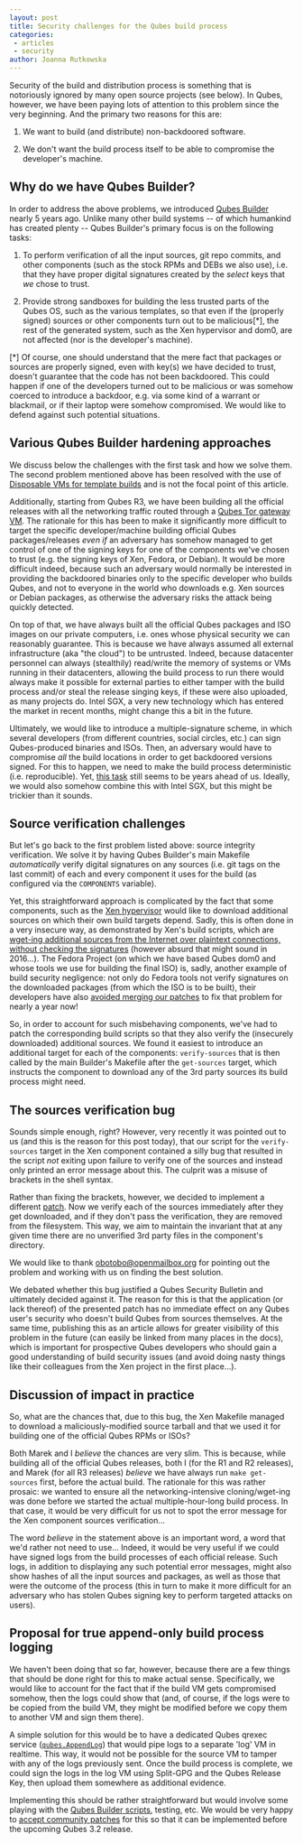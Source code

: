 ```yaml
---
layout: post
title: Security challenges for the Qubes build process
categories:
 - articles
 - security
author: Joanna Rutkowska
---
```


Security of the build and distribution process is something that is notoriously
ignored by many open source projects (see below). In Qubes, however, we have
been paying lots of attention to this problem since the very beginning. And the
primary two reasons for this are:

1. We want to build (and distribute) non-backdoored software.

2. We don't want the build process itself to be able to compromise the
   developer's machine.

## Why do we have Qubes Builder?

In order to address the above problems, we introduced [Qubes
Builder][qubes_builder] nearly 5 years ago. Unlike many other build systems --
of which humankind has created plenty -- Qubes Builder's
primary focus is on the following tasks:

1. To perform verification of all the input sources, git repo commits, and other
   components (such as the stock RPMs and DEBs we also use), i.e. that they have
   proper digital signatures created by the _select_ keys that _we_ chose to
   trust.

2. Provide strong sandboxes for building the less trusted parts of the Qubes OS,
   such as the various templates, so that even if the (properly signed) sources
   or other components turn out to be malicious[\*], the rest of the
   generated system, such as the Xen hypervisor and dom0, are not affected
   (nor is the developer's machine).

[\*] Of course, one should understand that the mere fact that packages or
sources are properly signed, even with key(s) we have decided to trust, doesn't
guarantee that the code has not been backdoored. This could happen if one
of the developers turned out to be malicious or was somehow coerced to
introduce a backdoor, e.g. via some kind of a warrant or blackmail, or if
their laptop were somehow compromised. We would like to defend against
such potential situations.

## Various Qubes Builder hardening approaches

We discuss below the challenges with the first task and how we solve them.
The second problem mentioned above has been resolved with the use of
[Disposable VMs for template builds][qubes_builder_dispvm] and is not the focal
point of this article.

Additionally, starting from Qubes R3, we have been building all the official
releases with all the networking traffic routed through a [Qubes Tor gateway
VM][qubes_tor]. The rationale for this has been to make it significantly more
difficult to target the specific developer/machine building official Qubes
packages/releases _even if_ an adversary has somehow managed to get
control of one of the signing keys for one of the components we've chosen to
trust (e.g. the signing keys of Xen, Fedora, or Debian). It would be more
difficult indeed, because such an adversary would normally be interested in
providing the backdoored binaries only to the specific developer who builds
Qubes, and not to everyone in the world who downloads e.g. Xen sources or Debian
packages, as otherwise the adversary risks the attack being quickly detected.

On top of that, we have always built all the official Qubes packages and
ISO images on our private computers, i.e. ones whose physical security we can
reasonably guarantee. This is because we have always assumed all
external infrastructure (aka "the cloud") to be untrusted. Indeed, because
datacenter personnel can always (stealthily) read/write the memory of systems or
VMs running in their datacenters, allowing the build process to run there would
always make it possible for external parties to either tamper with the build
process and/or steal the release singing keys, if these were also uploaded, as
many projects do. Intel SGX, a very new technology which has entered the market
in recent months, might change this a bit in the future.

Ultimately, we would like to introduce a multiple-signature scheme, in which
several developers (from different countries, social circles, etc.) can sign
Qubes-produced binaries and ISOs. Then, an adversary would have to compromise
_all_ the build locations in order to get backdoored versions signed.  For this
to happen, we need to make the build process deterministic (i.e. reproducible).
Yet, [this task][qubes_deterministic_builds] still seems to be years ahead of
us. Ideally, we would also somehow combine this with Intel SGX, but this
might be trickier than it sounds.

## Source verification challenges

But let's go back to the first problem listed above: source integrity
verification. We solve it by having Qubes Builder's main Makefile
_automatically_ verify digital signatures on any sources (i.e. git tags on the
last commit) of each and every component it uses for the build (as
configured via the `COMPONENTS` variable).

Yet, this straightforward approach is complicated by the fact that some
components, such as the [Xen hypervisor][xen_repo] would like to download
additional sources on which their own build targets depend. Sadly, this is often
done in a very insecure way, as demonstrated by Xen's build scripts,
which are [wget-ing additional sources from the Internet over plaintext
connections, without checking the signatures][xen_critique] (however absurd that might sound in
2016...). The Fedora Project (on which we have based Qubes dom0 and whose tools
we use for building the final ISO) is, sadly, another example of build security
negligence: not only do Fedora tools not verify signatures on the downloaded
packages (from which the ISO is to be built), their developers have also
[avoided merging our patches][pungi_marek_pr] to fix that problem for nearly
a year now!

So, in order to account for such misbehaving components, we've had to patch the
corresponding build scripts so that they also verify the (insecurely
downloaded) additional sources. We found it easiest to introduce an additional
target for each of the components: `verify-sources` that is then called by the
main Builder's Makefile after the `get-sources` target, which instructs the
component to download any of the 3rd party sources its build process might need.

## The sources verification bug

Sounds simple enough, right? However, very recently it was pointed out to us
(and this is the reason for this post today), that our script for the
`verify-sources` target in the Xen component contained a silly bug that
resulted in the script _not_ exiting upon failure to verify one of the sources
and instead only printed an error message about this. The culprit was a misuse
of brackets in the shell syntax.

Rather than fixing the brackets, however, we decided to implement a different
[patch][builder_fix]. Now we verify each of the sources immediately after they
get downloaded, and if they don't pass the verification, they are removed from
the filesystem. This way, we aim to maintain the invariant that at any given
time there are no unverified 3rd party files in the component's directory. 

We would like to thank obotobo@openmailbox.org for pointing out the problem and
working with us on finding the best solution.

We debated whether this bug justified a Qubes Security Bulletin and
ultimately decided against it. The reason for this is that the application (or
lack thereof) of the presented patch has no immediate effect on any Qubes user's
security who doesn't build Qubes from sources themselves. At the same time,
publishing this as an article allows for greater visibility of this problem
in the future (can easily be linked from many places in the docs), which is
important for prospective Qubes developers who should gain a good understanding
of build security issues (and avoid doing nasty things like their colleagues
from the Xen project in the first place...).

## Discussion of impact in practice

So, what are the chances that, due to this bug, the Xen Makefile managed to
download a maliciously-modified source tarball and that we used it for building
one of the official Qubes RPMs or ISOs?

Both Marek and I _believe_ the chances are very slim. This is
because, while building all of the official Qubes releases, both I (for the
R1 and R2 releases), and Marek (for all R3 releases) _believe_ we have always run
`make get-sources` first, before the actual build. The rationale for this was
rather prosaic: we wanted to ensure all the networking-intensive
cloning/wget-ing was done before we started the actual multiple-hour-long build
process. In that case, it would be very difficult for us not to spot the error
message for the Xen component sources verification...

The word _believe_ in the statement above is an important word, a word that we'd
rather not need to use... Indeed, it would be very useful if we could have
signed logs from the build processes of each official release. Such logs, in
addition to displaying any such potential error messages, might also show hashes
of all the input sources and packages, as well as those that were the outcome of
the process (this in turn to make it more difficult for an adversary who has
stolen Qubes signing key to perform targeted attacks on users).

## Proposal for true append-only build process logging

We haven't been doing that so far, however, because there are a few things that
should be done right for this to make actual sense. Specifically, we would like
to account for the fact that if the build VM gets compromised somehow, then the
logs could show that (and, of course, if the logs were to be copied from the
build VM, they might be modified before we copy them to another VM and
sign them there).

A simple solution for this would be to have a dedicated Qubes qrexec service
([`qubes.AppendLog`][qubes_appendlog_ticket]) that would pipe logs to a
separate 'log' VM in realtime. This way, it would not be possible for the source
VM to tamper with any of the logs previously sent. Once the build process is
complete, we could sign the logs in the log VM using Split-GPG and the Qubes
Release Key, then upload them somewhere as additional evidence.

Implementing this should be rather straightforward but would involve some
playing with the [Qubes Builder scripts][qubes_builder_repo], testing, etc. We
would be very happy to [accept community patches][qubes_howto_contribute] for
this so that it can be implemented before the upcoming Qubes 3.2 release.


[xen_repo]: https://github.com/QubesOS/qubes-vmm-xen
[kernel_repo]: https://github.com/QubesOS/qubes-linux-kernel
[qubes_builder]: /doc/qubes-builder/
[qubes_builder_dispvm]: https://github.com/marmarek/qubes-builder/blob/master/doc/TemplateDispVMBuild.md
[qubes_builder_repo]: https://github.com/QubesOS/qubes-builder/
[xen_critique]: https://lists.xen.org/archives/html/xen-devel/2015-11/msg00601.html
[30rc1_post]: https://blog.invisiblethings.org/2015/04/23/qubes-30rc1-and-roadmap.html
[builder_fix]: https://github.com/QubesOS/qubes-vmm-xen/commit/b48118b8ca59f1bd4208560adf044d35c10fa50b
[pungi_marek_pr]: https://pagure.io/pungi/pull-request/63
[qubes_deterministic_builds]: https://github.com/QubesOS/qubes-issues/issues/816
[qubes_howto_contribute]: /doc/source-code/
[qubes_tor]: /doc/whonix/
[qubes_appendlog_ticket]: https://github.com/QubesOS/qubes-issues/issues/2023

